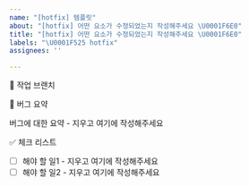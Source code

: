 ```yaml
---
name: "[hotfix] 템플릿"
about: "[hotfix] 어떤 요소가 수정되었는지 작성해주세요 \U0001F6E0️"
title: "[hotfix] 어떤 요소가 수정되었는지 작성해주세요 \U0001F6E0️"
labels: "\U0001F525 hotfix"
assignees: ''

---
```


🌳 작업 브랜치

📝 버그 요약
<!-- 버그에 대해서 설명해주세요. -->

버그에 대한 요약 - 지우고 여기에 작성해주세요

✅ 체크 리스트
<!-- 해야 할 일을 적어주세요. -->

- [ ] 해야 할 일1 - 지우고 여기에 작성해주세요
- [ ] 해야 할 일2 - 지우고 여기에 작성해주세요
